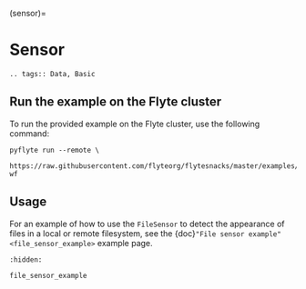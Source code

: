 (sensor)=

# Sensor

```{eval-rst}
.. tags:: Data, Basic
```

## Run the example on the Flyte cluster

To run the provided example on the Flyte cluster, use the following command:

```
pyflyte run --remote \
  https://raw.githubusercontent.com/flyteorg/flytesnacks/master/examples/sensor/sensor/file_sensor_example.py wf
```

## Usage

For an example of how to use the `FileSensor` to detect the appearance of files in a local or remote filesystem, see the {doc}`"File sensor example" <file_sensor_example>` example page.

```{toctree}
:hidden:

file_sensor_example
```
